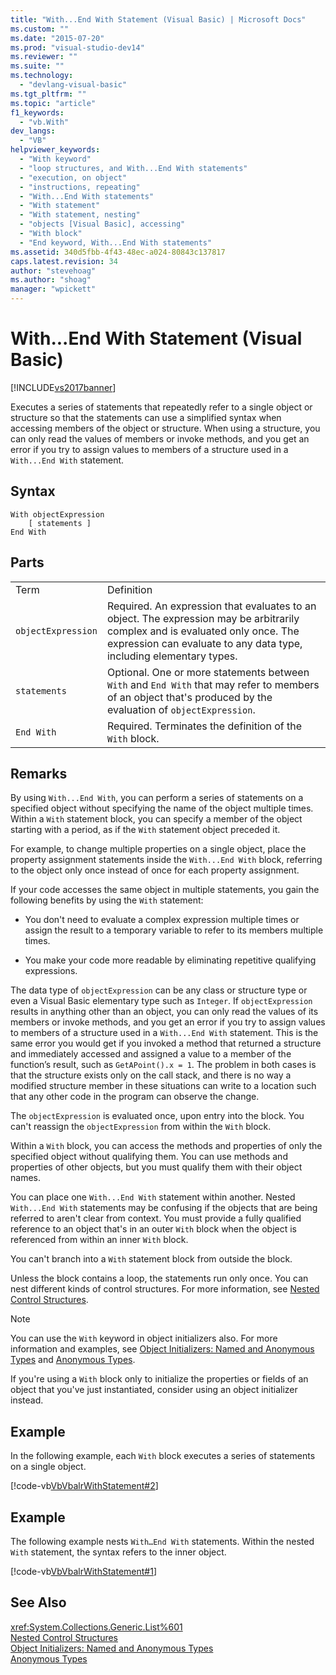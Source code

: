 ```yaml
---
title: "With...End With Statement (Visual Basic) | Microsoft Docs"
ms.custom: ""
ms.date: "2015-07-20"
ms.prod: "visual-studio-dev14"
ms.reviewer: ""
ms.suite: ""
ms.technology: 
  - "devlang-visual-basic"
ms.tgt_pltfrm: ""
ms.topic: "article"
f1_keywords: 
  - "vb.With"
dev_langs: 
  - "VB"
helpviewer_keywords: 
  - "With keyword"
  - "loop structures, and With...End With statements"
  - "execution, on object"
  - "instructions, repeating"
  - "With...End With statements"
  - "With statement"
  - "With statement, nesting"
  - "objects [Visual Basic], accessing"
  - "With block"
  - "End keyword, With...End With statements"
ms.assetid: 340d5fbb-4f43-48ec-a024-80843c137817
caps.latest.revision: 34
author: "stevehoag"
ms.author: "shoag"
manager: "wpickett"
---
```

# With...End With Statement (Visual Basic)
[!INCLUDE[vs2017banner](../../../includes/vs2017banner.md)]

Executes a series of statements that repeatedly refer to a single object or structure so that the statements can use a simplified syntax when accessing members of the object or structure.  When using a structure, you can only read the values of members or invoke methods, and you get an error if you try to assign values to members of a structure used in a `With...End With` statement.  
  
## Syntax  
  
```  
With objectExpression  
    [ statements ]  
End With  
```  
  
## Parts  
  
|||  
|-|-|  
|Term|Definition|  
|`objectExpression`|Required. An expression that evaluates to an object. The expression may be arbitrarily complex and is evaluated only once. The expression can evaluate to any data type, including elementary types.|  
|`statements`|Optional. One or more statements between `With` and `End With` that may refer to members of an object that's produced by the evaluation of `objectExpression`.|  
|`End With`|Required. Terminates the definition of the `With` block.|  
  
## Remarks  
 By using `With...End With`, you can perform a series of statements on a specified object without specifying the name of the object multiple times. Within a `With` statement block, you can specify a member of the object starting with a period, as if the `With` statement object preceded it.  
  
 For example, to change multiple properties on a single object, place the property assignment statements inside the `With...End With` block, referring to the object only once instead of once for each property assignment.  
  
 If your code accesses the same object in multiple statements, you gain the following benefits by using the `With` statement:  
  
-   You don't need to evaluate a complex expression multiple times or assign the result to a temporary variable to refer to its members multiple times.  
  
-   You make your code more readable by eliminating repetitive qualifying expressions.  
  
 The data type of `objectExpression` can be any class or structure type or even a Visual Basic elementary type such as `Integer`.  If `objectExpression` results in anything other than an object, you can only read the values of its members or invoke methods, and you get an error if you try to assign values to members of a structure used in a `With...End With` statement.  This is the same error you would get if you invoked a method that returned a structure and immediately accessed and assigned a value to a member of the function’s result, such as `GetAPoint().x = 1`.  The problem in both cases is that the structure exists only on the call stack, and there is no way a modified structure member in these situations can write to  a location such that any other code in the program can observe the change.  
  
 The `objectExpression` is evaluated once, upon entry into the block. You can't reassign the `objectExpression` from within the `With` block.  
  
 Within a `With` block, you can access the methods and properties of only the specified object without qualifying them. You can use methods and properties of other objects, but you must qualify them with their object names.  
  
 You can place one `With...End With` statement within another. Nested `With...End With` statements may be confusing if the objects that are being referred to aren't clear from context. You must provide a fully qualified reference to an object that's in an outer `With` block when the object is referenced from within an inner `With` block.  
  
 You can't branch into a `With` statement block from outside the block.  
  
 Unless the block contains a loop, the statements run only once. You can nest different kinds of control structures. For more information, see [Nested Control Structures](../../../visual-basic/programming-guide/language-features/control-flow/nested-control-structures.md).  
  
> [!NOTE]
>  You can use the `With` keyword in object initializers also. For more information and examples, see [Object Initializers: Named and Anonymous Types](../../../visual-basic/programming-guide/language-features/objects-and-classes/object-initializers-named-and-anonymous-types.md) and [Anonymous Types](../../../visual-basic/programming-guide/language-features/objects-and-classes/anonymous-types.md).  
>   
>  If you're using a `With` block only to initialize the properties or fields of an object that you've just instantiated, consider using an object initializer instead.  
  
## Example  
 In the following example, each `With` block executes a series of statements on a single object.  
  
 [!code-vb[VbVbalrWithStatement#2](../../../snippets/visualbasic/VS_Snippets_VBCSharp/vbvbalrwithstatement/vb/mainwindow.xaml.vb#2)]  
  
## Example  
 The following example nests `With…End With` statements. Within the nested `With` statement, the syntax refers to the inner object.  
  
 [!code-vb[VbVbalrWithStatement#1](../../../snippets/visualbasic/VS_Snippets_VBCSharp/vbvbalrwithstatement/vb/mainwindow.xaml.vb#1)]  
  
## See Also  
 <xref:System.Collections.Generic.List%601>   
 [Nested Control Structures](../../../visual-basic/programming-guide/language-features/control-flow/nested-control-structures.md)   
 [Object Initializers: Named and Anonymous Types](../../../visual-basic/programming-guide/language-features/objects-and-classes/object-initializers-named-and-anonymous-types.md)   
 [Anonymous Types](../../../visual-basic/programming-guide/language-features/objects-and-classes/anonymous-types.md)